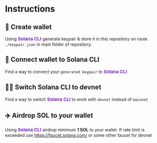# Instructions

## 🔐 Create wallet

Using <span style="font-size:15px;color:#7B2CBF;font-weight:bold;">Solana CLI</span> generate keypair & store it in this repository on route `./keypair.json` in main folder of repository.

## 🔗 Connect wallet to Solana CLI

Find a way to connect your `generated keypair` to <span style="font-size:15px;color:#7B2CBF;font-weight:bold;">Solana CLI</span>

## 🧑‍💻 Switch Solana CLI to devnet

Find a way to switch <span style="font-size:15px;color:#7B2CBF;font-weight:bold;">Solana CLI</span> to work with `devnet` instead of `mainnet`

## ✈️ Airdrop SOL to your wallet

Using <span style="font-size:15px;color:#7B2CBF;font-weight:bold;">Solana CLI</span> airdrop minimum **1 SOL** to your wallet.
If rate limit is exceeded use https://faucet.solana.com/ or some other faucet for devnet
